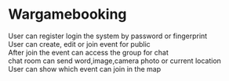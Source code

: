 # Wargamebooking

User can register login the system by password or fingerprint  
User can create, edit or join event for public  
After join the event can access the group for chat  
chat room can send word,image,camera photo or current location  
User can show which event can join in the map 
